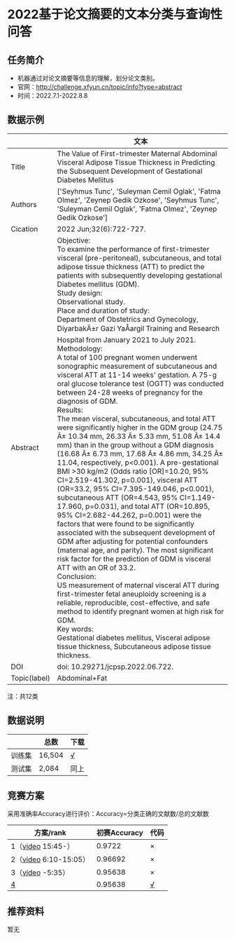 # 2022基于论文摘要的文本分类与查询性问答

## 任务简介

* 机器通过对论文摘要等信息的理解，划分论文类别。
* 官网：http://challenge.xfyun.cn/topic/info?type=abstract
* 时间：2022.7.1-2022.8.8

## 数据示例

|              | 文本                                                         |
| ------------ | ------------------------------------------------------------ |
| Title        | The Value of First-trimester Maternal Abdominal Visceral Adipose Tissue Thickness in Predicting the Subsequent Development of Gestational Diabetes Mellitus |
| Authors      | ['Seyhmus Tunc', 'Suleyman Cemil Oglak', 'Fatma Olmez', 'Zeynep Gedik Ozkose', 'Seyhmus Tunc', 'Suleyman Cemil Oglak', 'Fatma Olmez', 'Zeynep Gedik Ozkose'] |
| Cication     | 2022 Jun;32(6):722-727.                                      |
| Abstract     | Objective:<br/>      To examine the performance of first-trimester visceral (pre-peritoneal), subcutaneous, and total adipose tissue thickness (ATT) to predict the patients with subsequently developing gestational Diabetes mellitus (GDM).<br/>Study design:<br/>      Observational study.<br/>Place and duration of study:<br/>      Department of Obstetrics and Gynecology, DiyarbakÄ±r Gazi YaÅargil Training and Research Hospital from January 2021 to July 2021.<br/>Methodology:<br/>      A total of 100 pregnant women underwent sonographic measurement of subcutaneous and visceral ATT at 11-14 weeks' gestation. A 75-g oral glucose tolerance test (OGTT) was conducted between 24-28 weeks of pregnancy for the diagnosis of GDM.<br/> Results:<br/>      The mean visceral, subcutaneous, and total ATT were significantly higher in the GDM group (24.75 Â± 10.34 mm, 26.33 Â± 5.33 mm, 51.08 Â± 14.4 mm) than in the group without a GDM diagnosis (16.68 Â± 6.73 mm, 17.68 Â± 4.86 mm, 34.25 Â± 11.04, respectively, p<0.001). A pre-gestational BMI >30 kg/m2 (Odds ratio [OR]=10.20, 95% CI=2.519-41.302, p=0.001), visceral ATT (OR=33.2, 95% CI=7.395-149.046, p<0.001), subcutaneous ATT (OR=4.543, 95% CI=1.149-17.960, p=0.031), and total ATT (OR=10.895, 95% CI=2.682-44.262, p=0.001) were the factors that were found to be significantly associated with the subsequent development of GDM after adjusting for potential confounders (maternal age, and parity). The most significant risk factor for the prediction of GDM is visceral ATT with an OR of 33.2.<br/>Conclusion:<br/>       US measurement of maternal visceral ATT during first-trimester fetal aneuploidy screening is a reliable, reproducible, cost-effective, and safe method to identify pregnant women at high risk for GDM.<br/>Key words:<br/>       Gestational diabetes mellitus, Visceral adipose tissue thickness, Subcutaneous adipose tissue thickness. |
| DOI          | doi: 10.29271/jcpsp.2022.06.722.                             |
| Topic(label) | Abdominal+Fat                                                |

注：共12类

## 数据说明

|        | 总数   | 下载                                                         |
| ------ | ------ | ------------------------------------------------------------ |
| 训练集 | 16,504 | [√](https://www.heywhale.com/mw/dataset/62c19cb7a50be8622aaa0e3f) |
| 测试集 | 2,084  | 同上                                                         |



## 竞赛方案

采用准确率Accuracy进行评价：Accuracy=分类正确的文献数/总的文献数

| 方案/rank                                                    | 初赛Accuracy | 代码                                                         |
| ------------------------------------------------------------ | ------------ | ------------------------------------------------------------ |
| 1（[video](https://1024.iflytek.com/liveroom?date=1117&id=1.2_%E5%A4%A7%E8%B5%9B_39) 15:45-） | 0.9722       | ×                                                            |
| 2（[video](https://1024.iflytek.com/liveroom?date=1117&id=1.2_%E5%A4%A7%E8%B5%9B_39) 6:10-15:05） | 0.96692      | ×                                                            |
| 3（[video](https://1024.iflytek.com/liveroom?date=1117&id=1.2_%E5%A4%A7%E8%B5%9B_39) -5:35） | 0.95638      | ×                                                            |
| [4](https://aistudio.baidu.com/aistudio/projectdetail/4405354) | 0.95638      | [√](https://aistudio.baidu.com/aistudio/projectdetail/4405354) |



## 推荐资料

暂无
